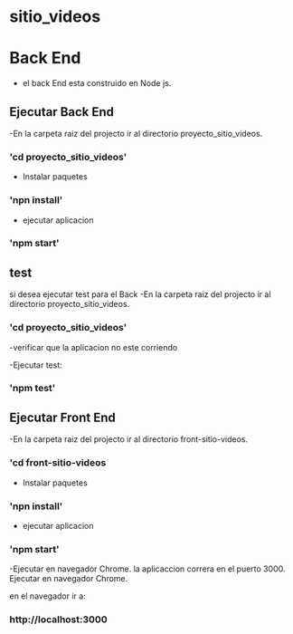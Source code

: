 # sitio_videos


# Back End

- el back End esta construido en Node js.


## Ejecutar Back End

-En la carpeta raiz del projecto ir al directorio proyecto_sitio_videos.

### 'cd proyecto_sitio_videos'

- Instalar paquetes

### 'npn install'

- ejecutar aplicacion

### 'npm start'


## test

si desea ejecutar test para el Back
-En la carpeta raiz del projecto ir al directorio proyecto_sitio_videos.

### 'cd proyecto_sitio_videos'

-verificar que la aplicacion no este corriendo

-Ejecutar test:
 ### 'npm test'





## Ejecutar Front End

-En la carpeta raiz del projecto ir al directorio front-sitio-videos.

### 'cd front-sitio-videos

- Instalar paquetes

### 'npn install'

- ejecutar aplicacion

### 'npm start'

-Ejecutar en navegador Chrome. la aplicaccion correra en el puerto 3000. Ejecutar en  navegador Chrome. 

en el navegador ir a:
### http://localhost:3000